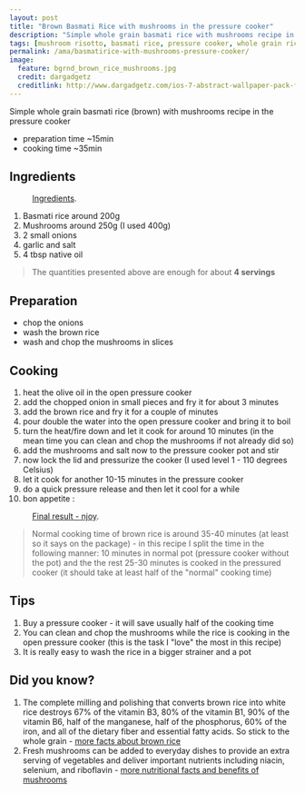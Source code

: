 ```yaml
---
layout: post
title: "Brown Basmati Rice with mushrooms in the pressure cooker"
description: "Simple whole grain basmati rice with mushrooms recipe in the pressure cooker. Preparation time ~15min, cooking time ~35min."
tags: [mushroom risotto, basmati rice, pressure cooker, whole grain rice, mushrooms, champignons ]
permalink: /ama/basmatirice-with-mushrooms-pressure-cooker/
image:
  feature: bgrnd_brown_rice_mushrooms.jpg
  credit: dargadgetz
  creditlink: http://www.dargadgetz.com/ios-7-abstract-wallpaper-pack-for-iphone-5-and-ipod-touch-retina/
---
```


Simple whole grain basmati rice (brown) with mushrooms recipe in the pressure cooker 

* preparation time ~15min 
* cooking time ~35min

## Ingredients
<figure>
	<a href="https://farm8.staticflickr.com/7677/26793634544_651e8c739e_z_d.jpg"><img src="https://farm8.staticflickr.com/7677/26793634544_651e8c739e_z_d.jpg" alt=""></a>
	<figcaption><a href="https://www.flickr.com/photos/68822366@N03/26793751653" title="Ingredients">Ingredients</a>.</figcaption>
</figure>

1. Basmati rice around 200g
2. Mushrooms around 250g (I used 400g)
3. 2 small onions
4. garlic and salt 
5. 4 tbsp native oil 

> The quantities presented above are enough for about **4 servings**


## Preparation
* chop the onions
* wash the brown rice
* wash and chop the mushrooms in slices 

## Cooking

1. heat the olive oil in the open pressure cooker
2. add the chopped onion in small pieces and fry it for about 3 minutes
3. add the brown rice and fry it for a couple of minutes
4. pour double the water into the open pressure cooker and bring it to boil
5. turn the heat/fire down and let it cook for around 10 minutes (in the mean time you can clean and chop the mushrooms if not already did so)
6. add the mushrooms and salt now to the pressure cooker pot and stir 
7. now lock the lid and pressurize the cooker (I used level 1 - 110 degrees Celsius)
8. let it cook for another 10-15 minutes in the pressure cooker
9. do a quick pressure release and then let it cool for a while
10. bon appetite :   

<figure>
	<a href="https://farm8.staticflickr.com/7401/26793751653_5494f38a28_z_d.jpg"><img src="https://farm8.staticflickr.com/7401/26793751653_5494f38a28_z_d.jpg" alt=""></a>
	<figcaption><a href="http://www.flickr.com/photos/80901381@N04/7758832526/" title="Final result"> Final result - njoy</a>.</figcaption>
</figure>

> Normal cooking time of brown rice is around 35-40 minutes (at least so it says on the package) - in this recipe
 I split the time in the following manner: 10 minutes in normal pot (pressure cooker without the pot)
 and the the rest 25-30 minutes is cooked in the pressured cooker (it should take at least half of the "normal" cooking time)

## Tips
1. Buy a pressure cooker - it will save usually half of the cooking time
2. You can clean and chop the mushrooms while the rice is cooking in the open pressure cooker (this is the task I "love" the most in this recipe)
3. It is really easy to wash the rice in a bigger strainer and a pot

## Did you know?
1. The complete milling and polishing that converts brown rice into white rice destroys 67% of the vitamin B3, 80% of the vitamin B1, 90% of the vitamin B6, half of the manganese, half of the phosphorus, 60% of the iron, and all of the dietary fiber and essential fatty acids. So stick to the whole grain - [more facts about brown rice](http://www.whfoods.com/genpage.php?tname=foodspice&dbid=128)
2. Fresh mushrooms can be added to everyday dishes to provide an extra serving of vegetables and deliver important nutrients including niacin, selenium, and riboflavin - [more nutritional facts and benefits of mushrooms](http://m.mushroominfo.com/benefits/)

